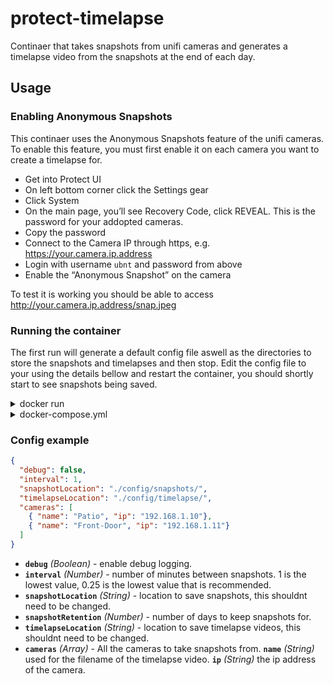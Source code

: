 # protect-timelapse

Continaer that takes snapshots from unifi cameras and generates a timelapse video from the snapshots at the end of each day.

## Usage

### Enabling Anonymous Snapshots

This continaer uses the Anonymous Snapshots feature of the unifi cameras. To enable this feature, you must first enable it on each camera you want to create a timelapse for.

* Get into Protect UI
* On left bottom corner click the Settings gear
* Click System
* On the main page, you’ll see Recovery Code, click REVEAL. This is the password for your addopted cameras.
* Copy the password
* Connect to the Camera IP through https, e.g. <https://your.camera.ip.address>
* Login with username `ubnt` and password from above
* Enable the “Anonymous Snapshot” on the camera

To test it is working you should be able to access <http://your.camera.ip.address/snap.jpeg>

### Running the container

The first run will generate a default config file aswell as the directories to store the snapshots and timelapses and then stop. Edit the config file to your using the details bellow and restart the container, you should shortly start to see snapshots being saved.

<details>
  <summary> docker run </summary>

```bash
`docker run -v ./config:/app/config -d protect-timelapse`
```

</details>

<details>
  <summary>docker-compose.yml</summary>

```yaml
version: '3'

services:
  protect-timelapse:
    image: wabit/protect-timelapse:latest
    container_name: protect-timelapse
    volumes:
      - /mnt/protect-snapshots:/app/config
```

</details>

### Config example

```json
{
  "debug": false,
  "interval": 1,
  "snapshotLocation": "./config/snapshots/",
  "timelapseLocation": "./config/timelapse/",
  "cameras": [
    { "name": "Patio", "ip": "192.168.1.10"},
    { "name": "Front-Door", "ip": "192.168.1.11"}
  ]
}
```

* **`debug`** *(Boolean)* - enable debug logging.
* **`interval`** *(Number)* - number of minutes between snapshots. 1 is the lowest value, 0.25 is the lowest value that is recommended.
* **`snapshotLocation`** *(String)* - location to save snapshots, this shouldnt need to be changed.
* **`snapshotRetention`** *(Number)* - number of days to keep snapshots for.
* **`timelapseLocation`** *(String)* - location to save timelapse videos, this shouldnt need to be changed.
* **`cameras`** *(Array)* - All the cameras to take snapshots from. **`name`** *(String)* used for the filename of the timelapse video. **`ip`** *(String)* the ip address of the camera.
